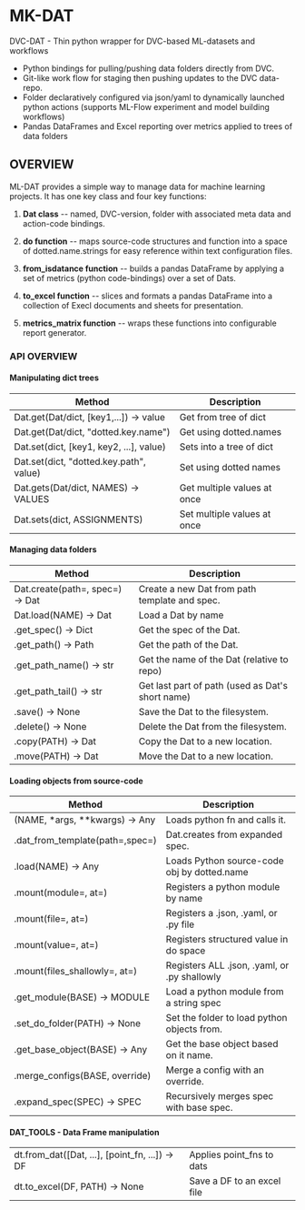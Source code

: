 # MK-DAT

DVC-DAT - Thin python wrapper for DVC-based ML-datasets and workflows
- Python bindings for pulling/pushing data folders directly from DVC.
- Git-like work flow for staging then pushing updates to the DVC data-repo.
- Folder declaratively configured via json/yaml to dynamically launched python actions
  (supports ML-Flow experiment and model building workflows)
- Pandas DataFrames and Excel reporting over metrics applied to trees of data folders





## OVERVIEW

ML-DAT provides a simple way to manage data for machine learning projects.
It has one key class and four key functions:

1. **Dat class** -- named, DVC-version, folder with associated meta data and 
    action-code bindings.

2. **do function** -- maps source-code structures and function into a space of 
   dotted.name.strings for easy reference within text configuration files.

3. **from_isdatance function** -- builds a pandas DataFrame by applying a set of 
   metrics (python code-bindings) over a set of Dats.

4. **to_excel function** -- slices and formats a pandas DataFrame into a collection 
   of Execl documents and sheets for presentation.
   
5. **metrics_matrix function** -- wraps these functions into configurable report 
   generator.


### API OVERVIEW

#### Manipulating dict trees

| Method                                   | Description                 |
|------------------------------------------|-----------------------------|
| Dat.get(Dat/dict, [key1,...]) -> value | Get from tree of dict       |
| Dat.get(Dat/dict, "dotted.key.name")   | Get using dotted.names      |
| Dat.set(dict, [key1, key2, ...], value) | Sets into a tree of dict    |
| Dat.set(dict, "dotted.key.path", value) | Set using dotted names      |
| Dat.gets(Dat/dict, NAMES) -> VALUES    | Get multiple values at once |
| Dat.sets(dict, ASSIGNMENTS)             | Set multiple values at once |


#### Managing data folders

| Method                          | Description                                      |
|---------------------------------|--------------------------------------------------|
| Dat.create(path=, spec=) -> Dat | Create a new Dat from path template and spec.    |
| Dat.load(NAME) -> Dat           | Load a Dat by name                               |
| .get_spec() -> Dict             | Get the spec of the Dat.                         |
| .get_path() -> Path             | Get the path of the Dat.                         |
| .get_path_name() -> str         | Get the name of the Dat (relative to repo)       |
| .get_path_tail() -> str         | Get last part of path (used as Dat's short name) |
| .save() -> None                 | Save the Dat to the filesystem.                  |
| .delete() -> None               | Delete the Dat from the filesystem.              |
| .copy(PATH) -> Dat              | Copy the Dat to a new location.                  |
| .move(PATH) -> Dat              | Move the Dat to a new location.                  |


#### Loading objects from source-code

| Method                          | Description                                  |
|---------------------------------|----------------------------------------------|
| (NAME, *args, **kwargs) -> Any  | Loads python fn and calls it.                |
| .dat_from_template(path=,spec=) | Dat.creates from expanded spec.              |
| .load(NAME) -> Any              | Loads Python source-code obj by dotted.name  |
| .mount(module=, at=)            | Registers a python module by name            |
| .mount(file=, at=)              | Registers a .json, .yaml, or .py file        |
| .mount(value=, at=)             | Registers structured value in do space       |
| .mount(files_shallowly=, at=)   | Registers ALL .json, .yaml, or .py shallowly | 
| .get_module(BASE) -> MODULE     | Load a python module from a string spec      |
| .set_do_folder(PATH) -> None    | Set the folder to load python objects from.  |
| .get_base_object(BASE) -> Any   | Get the base object based on it name.        |
| .merge_configs(BASE, override)  | Merge a config with an override.             |
| .expand_spec(SPEC) -> SPEC      | Recursively merges spec with base spec.      |


#### DAT_TOOLS - Data Frame manipulation

|                                                |                            |
|------------------------------------------------|----------------------------|
| dt.from_dat([Dat, ...], [point_fn, ...]) -> DF | Applies point_fns to dats |
| dt.to_excel(DF, PATH) -> None                  | Save a DF to an excel file |

    


